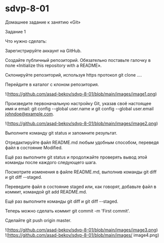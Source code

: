 # sdvp-8-01
Домашнее задание к занятию «Git»

Задание 1

Что нужно сделать:

Зарегистрируйте аккаунт на GitHub.

Создайте публичный репозиторий. Обязательно поставьте галочку в поле «Initialize this repository with a README».

Склонируйте репозиторий, используя https протокол git clone ....

Перейдите в каталог с клоном репозитория.

!(https://github.com/asad-bekov/sdvp-8-01/blob/main/images/image1.png)

Произведите первоначальную настройку Git, указав своё настоящее имя и email: git config --global user.name и git config --global user.email johndoe@example.com.

!(https://github.com/asad-bekov/sdvp-8-01/blob/main/images/image2.png)

Выполните команду git status и запомните результат.

Отредактируйте файл README.md любым удобным способом, переведя файл в состояние Modified.

Ещё раз выполните git status и продолжайте проверять вывод этой команды после каждого следующего шага.

Посмотрите изменения в файле README.md, выполнив команды git diff и git diff --staged.

Переведите файл в состояние staged или, как говорят, добавьте файл в коммит, командой git add README.md.

Ещё раз выполните команды git diff и git diff --staged.

Теперь можно сделать коммит git commit -m 'First commit'.

Сделайте git push origin master.

!(https://github.com/asad-bekov/sdvp-8-01/blob/main/images/image3.png)
!(https://github.com/asad-bekov/sdvp-8-01/blob/main/images/
image4.png)
